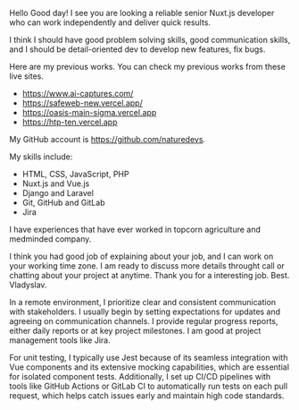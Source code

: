 Hello
Good day! I see you are looking a reliable senior Nuxt.js developer who can work independently and deliver quick results.

I think I should have good problem solving skills, good communication skills, and I should be detail-oriented dev to develop new features, fix bugs.

Here are my previous works. You can check my previous works from these live sites.
- https://www.ai-captures.com/
- https://safeweb-new.vercel.app/
- https://oasis-main-sigma.vercel.app
- https://htp-ten.vercel.app

My GitHub account is https://github.com/naturedevs.

My skills include:
- HTML, CSS, JavaScript, PHP
- Nuxt.js and Vue.js
- Django and Laravel
- Git, GitHub and GitLab
- Jira

I have experiences that have ever worked in topcorn agriculture and medminded company.

I think you had good job of explaining about your job, and I can work on your working time zone.
I am ready to discuss more details throught call or chatting about your project at anytime. 
Thank you for a interesting job.
Best.
Vladyslav.

In a remote environment, I prioritize clear and consistent communication with stakeholders. I usually begin by setting expectations for updates and agreeing on communication channels. I provide regular progress reports, either daily reports or at key project milestones. I am good at project management tools like Jira.

For unit testing, I typically use Jest because of its seamless integration with Vue components and its extensive mocking capabilities, which are essential for isolated component tests. Additionally, I set up CI/CD pipelines with tools like GitHub Actions or GitLab CI to automatically run tests on each pull request, which helps catch issues early and maintain high code standards.